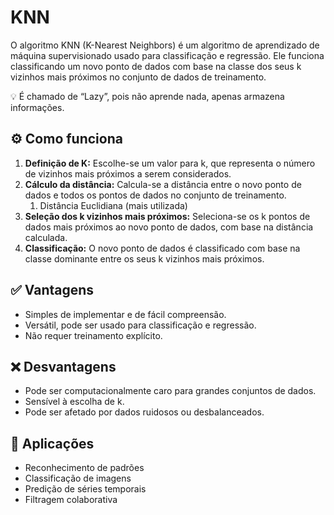 # KNN

O algoritmo KNN (K-Nearest Neighbors) é um algoritmo de aprendizado de máquina supervisionado usado para classificação e regressão. Ele funciona classificando um novo ponto de dados com base na classe dos seus k vizinhos mais próximos no conjunto de dados de treinamento.

<aside>
💡 É chamado de “Lazy”, pois não aprende nada, apenas armazena informações.

</aside>

## **⚙️ Como funciona**

1. **Definição de K:** Escolhe-se um valor para k, que representa o número de vizinhos mais próximos a serem considerados.
2. **Cálculo da distância:** Calcula-se a distância entre o novo ponto de dados e todos os pontos de dados no conjunto de treinamento.
    1. Distância Euclidiana (mais utilizada)
3. **Seleção dos k vizinhos mais próximos:** Seleciona-se os k pontos de dados mais próximos ao novo ponto de dados, com base na distância calculada.
4. **Classificação:** O novo ponto de dados é classificado com base na classe dominante entre os seus k vizinhos mais próximos.

## ✅ **Vantagens**

- Simples de implementar e de fácil compreensão.
- Versátil, pode ser usado para classificação e regressão.
- Não requer treinamento explícito.

## ❌ **Desvantagens**

- Pode ser computacionalmente caro para grandes conjuntos de dados.
- Sensível à escolha de k.
- Pode ser afetado por dados ruidosos ou desbalanceados.

## 📌 **Aplicações**

- Reconhecimento de padrões
- Classificação de imagens
- Predição de séries temporais
- Filtragem colaborativa
